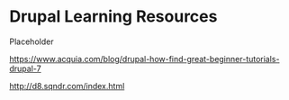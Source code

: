 # Drupal Learning Resources

Placeholder

https://www.acquia.com/blog/drupal-how-find-great-beginner-tutorials-drupal-7

http://d8.sqndr.com/index.html

